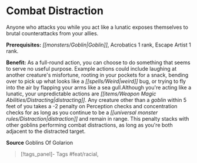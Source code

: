 ﻿---
cssclass: [feats]

---
# Combat Distraction

Anyone who attacks you while you act like a lunatic exposes themselves to brutal counterattacks from your allies.

**Prerequisites:** _[[monsters/Goblin|Goblin]]_, Acrobatics 1 rank, Escape Artist 1 rank.

**Benefit:** As a full-round action, you can choose to do something that seems to serve no useful purpose. Example actions could include laughing at another creature's misfortune, rooting in your pockets for a snack, bending over to pick up what looks like a _[[spells/Weird|weird]]_ bug, or trying to fly into the air by flapping your arms like a sea gull.Although you're acting like a lunatic, your unpredictable actions are _[[items/Weapon Magic Abilities/Distracting|distracting]]_. Any creature other than a _goblin_ within 5 feet of you takes a -2 penalty on Perception checks and concentration checks for as long as you continue to be a _[[universal monster rules/Distraction|distraction]]_ and remain in range. This penalty stacks with other goblins performing combat distractions, as long as you're both adjacent to the distracted target.

**Source** Goblins Of Golarion
>[!tags_panel]- Tags
> #feat/racial, 